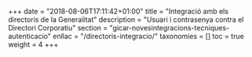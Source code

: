 +++
date        = "2018-08-06T17:11:42+01:00"
title       = "Integració amb els directoris de la Generalitat"
description = "Usuari i contrasenya contra el Directori Corporatiu"
section     = "gicar-novesintegracions-tecniques-autenticacio"
enllac = "/directoris-integracio/"
taxonomies  = []
toc 		= true
weight 		= 4
+++
